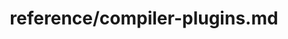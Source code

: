 ---
title: reference/compiler-plugins.md
showAuthorInfo: false
redirect_path: /docs/compiler-plugins
---